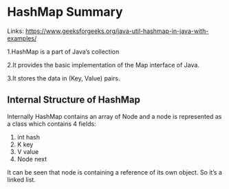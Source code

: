 # HashMap Summary

Links: https://www.geeksforgeeks.org/java-util-hashmap-in-java-with-examples/

1.HashMap is a part of Java’s collection 

2.It provides the basic implementation of the Map interface of Java. 

3.It stores the data in (Key, Value) pairs.

## Internal Structure of HashMap
Internally HashMap contains an array of Node and a node is represented as a class which contains 4 fields:

1. int hash
2. K key
3. V value
4. Node next


It can be seen that node is containing a reference of its own object. So it’s a linked list.

